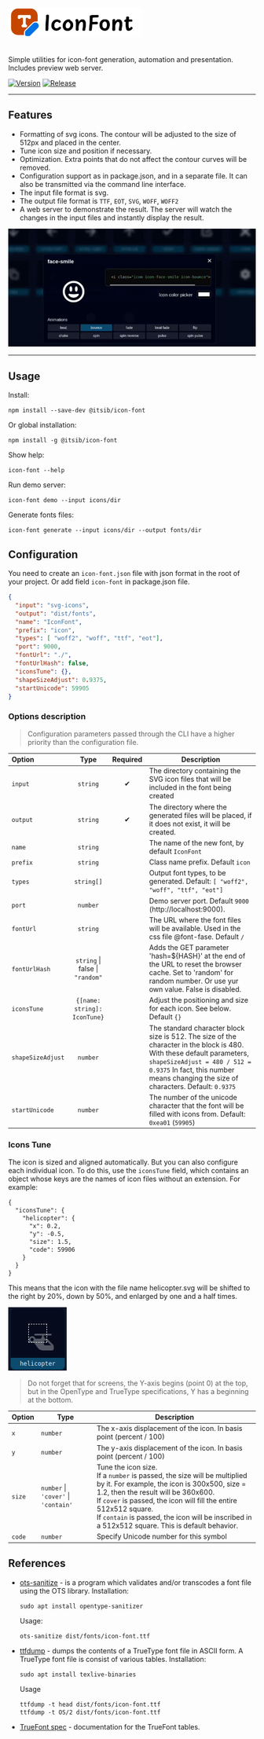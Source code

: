 <a href="https://github.com/itsib/icon-font">
    <picture>
      <source media="(prefers-color-scheme: dark)" srcset="https://raw.githubusercontent.com/itsib/icon-font/refs/heads/master/assets/brand.svg">
      <img alt="IconFont logo" height="60" style="margin: 20px 0;" src="https://raw.githubusercontent.com/itsib/icon-font/refs/heads/master/assets/brand-black.svg" />
    </picture>
</a>

Simple utilities for icon-font generation, automation and presentation. Includes preview web server.

[![Version](https://img.shields.io/badge/version-0.4.8-blue.svg?cacheSeconds=2592000&label=Version)](https://www.npmjs.com/package/@itsib/icon-font)
[![Release](https://github.com/itsib/icon-font/actions/workflows/main.yaml/badge.svg)](https://github.com/itsib/icon-font/actions/workflows/main.yaml)

---

## Features

- Formatting of svg icons. The contour will be adjusted to the size of 512px and placed in the center.
- Tune icon size and position if necessary.
- Optimization. Extra points that do not affect the contour curves will be removed.
- Configuration support as in package.json, and in a separate file. It can also be transmitted via the command line interface.
- The input file format is svg.
- The output file format is `TTF`, `EOT`, `SVG`, `WOFF`, `WOFF2`
- A web server to demonstrate the result. The server will watch the changes in the input files and instantly display the result.

![Demo Interface](https://raw.githubusercontent.com/itsib/icon-font/refs/heads/master/assets/demo.gif)


---

## Usage

Install:

```shell
npm install --save-dev @itsib/icon-font
```

Or global installation:

```shell
npm install -g @itsib/icon-font
```

Show help:

```shell
icon-font --help
```

Run demo server:

```shell
icon-font demo --input icons/dir
```

Generate fonts files:

```shell
icon-font generate --input icons/dir --output fonts/dir
```

## Configuration

You need to create an `icon-font.json` file with json format in the root of your project. Or add field `icon-font` in package.json file.

```json
{
  "input": "svg-icons",
  "output": "dist/fonts",
  "name": "IconFont",
  "prefix": "icon",
  "types": [ "woff2", "woff", "ttf", "eot"],
  "port": 9000,
  "fontUrl": "./",
  "fontUrlHash": false,
  "iconsTune": {},
  "shapeSizeAdjust": 0.9375,
  "startUnicode": 59905
}
```

### Options description

> Configuration parameters passed through the CLI have a higher priority than the configuration file.

| Option            |               Type               | Required | Description                                                                                                                                                                                                                                  |
|:------------------|:--------------------------------:|:--------:|----------------------------------------------------------------------------------------------------------------------------------------------------------------------------------------------------------------------------------------------|
| `input`           |             `string`             |    ✔     | The directory containing the SVG icon files that will be included in the font being created                                                                                                                                                  |
| `output`          |             `string`             |    ✔     | The directory where the generated files will be placed, if it does not exist, it will be created.                                                                                                                                            |
| `name`            |             `string`             |          | The name of the new font, by default `IconFont`                                                                                                                                                                                              |
| `prefix`          |             `string`             |          | Class name prefix. Default `icon`                                                                                                                                                                                                            |
| `types`           |            `string[]`            |          | Output font types, to be generated. Default: `[ "woff2", "woff", "ttf", "eot"]`                                                                                                                                                              |
| `port`            |             `number`             |          | Demo server port. Default `9000` (http://localhost:9000).                                                                                                                                                                                    |
| `fontUrl`         |             `string`             |          | The URL where the font files will be available. Used in the css file @font-fase. Default `/`                                                                                                                                                 |
| `fontUrlHash`     | `string` \|  false \| `"random"` |          | Adds the GET parameter 'hash=${HASH}' at the end of the URL to reset the browser cache. Set to 'random' for random number. Or use yur own value. False is disabled.                                                                          | 
| `iconsTune`       |   `{[name: string]: IconTune}`   |          | Adjust the positioning and size for each icon. See below. Default `{}`                                                                                                                                                                       | 
| `shapeSizeAdjust` |             `number`             |          | The standard character block size is 512. The size of the character in the block is 480. With these default parameters, `shapeSizeAdjust = 480 / 512 = 0.9375` In fact, this number means changing the size of characters. Default: `0.9375` |
| `startUnicode`    |             `number`             |          | The number of the unicode character that the font will be filled with icons from. Default: `0xea01` (`59905`)                                                                                                                                |

###  Icons Tune

The icon is sized and aligned automatically. But you can also configure each individual icon. To do this, use the `iconsTune` field, which contains an object whose keys 
are the names of icon files without an extension. For example:

```json5
{
  "iconsTune": {
    "helicopter": {
      "x": 0.2,
      "y": -0.5,
      "size": 1.5,
      "code": 59906
    }
  }
}
```

This means that the icon with the file name helicopter.svg will be shifted to the right by 20%, down by 50%, and enlarged by one and a half times.

![Icon Tune demo](https://raw.githubusercontent.com/itsib/icon-font/refs/heads/master/assets/icon-tune-demo.png)

> Do not forget that for screens, the Y-axis begins (point 0) at the top, but in the OpenType and TrueType specifications, Y has a beginning at the bottom.

| Option | Type                                 | Description                                                                                                                                                                                                                                                                                                                                      |
|--------|--------------------------------------|--------------------------------------------------------------------------------------------------------------------------------------------------------------------------------------------------------------------------------------------------------------------------------------------------------------------------------------------------|
| `x`    | `number`                             | The x-axis displacement of the icon. In basis point (percent / 100)                                                                                                                                                                                                                                                                              |
| `y`    | `number`                             | The y-axis displacement of the icon. In basis point (percent / 100)                                                                                                                                                                                                                                                                              |
| `size` | `number` \| `'cover'` \| `'contain'` | Tune the icon size. <br>If a `number` is passed, the size will be multiplied by it. For example, the icon is 300x500, size = 1.2, then the result will be 360x600. <br>If `cover` is passed, the icon will fill the entire 512x512 square. <br>If `contain` is passed, the icon will be inscribed in a 512x512 square. This is default behavior. |
| `code` | `number`                             | Specify Unicode number for this symbol                                                                                                                                                                                                                                                                                                           |


## References

- [ots-sanitize](https://manpages.ubuntu.com/manpages/jammy/man1/ots-sanitize.1.html) - is  a  program  which  validates and/or transcodes a font file using the OTS library. Installation:
  ```shell  
  sudo apt install opentype-sanitizer
  ```
  Usage:
  ```shell
  ots-sanitize dist/fonts/icon-font.ttf
  ```
 
- [ttfdump](https://manpages.ubuntu.com/manpages/focal/en/man1/ttfdump.1.html) - dumps the contents of a TrueType font file in ASCII form.  A TrueType font file is consist of various tables. Installation:
  ```shell
  sudo apt install texlive-binaries
  ```
  Usage
  ```shell
  ttfdump -t head dist/fonts/icon-font.ttf
  ttfdump -t OS/2 dist/fonts/icon-font.ttf
  ```
  
- [TrueFont spec](https://learn.microsoft.com/en-us/typography/opentype/spec/) - documentation for the TrueFont tables.